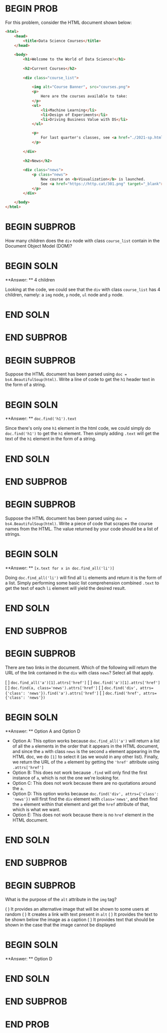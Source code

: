 # BEGIN PROB

For this problem, consider the HTML document shown below:

```html
<html>
    <head>
        <title>Data Science Courses</title>
    </head>
    
    <body>
        <h1>Welcome to the World of Data Science!</h1>
        
        <h2>Current Courses</h2>
        
        <div class="course_list">
        
            <img alt="Course Banner", src="courses.png">
            <p>
                Here are the courses available to take:
            </p>
            <ul>
                <li>Machine Learning</li>
                <li>Design of Experiments</li>
                <li>Driving Business Value with DS</li>
            </ul> 

            <p>
                For last quarter's classes, see <a href="./2021-sp.html">here</a>.
            </p>
            
        </div>
        
        <h2>News</h2>
        
        <div class="news">
            <p class="news">
                New course on <b>Visualization</b> is launched.
                See <a href="https://http.cat/301.png" target="_blank">here</a>
            </p>
        </div>
        
    </body>
</html>
```

# BEGIN SUBPROB

How many children does the `div` node with class `course_list` contain in the Document Object Model (DOM)?

# BEGIN SOLN
**Answer: ** 4 children

Looking at the code, we could see that the `div` with class `course_list` has 4 children, namely: a `img` node, `p` node, `ul` node and `p` node.

# END SOLN

# END SUBPROB

# BEGIN SUBPROB

Suppose the HTML document has been parsed using `doc = bs4.BeautifulSoup(html)`. Write a line of code to get the `h1` header text in the form of a string.

# BEGIN SOLN
**Answer: ** `doc.find('h1').text`

Since there's only one `h1` element in the html code, we could simply do `doc.find('h1')` to get the `h1` element. Then simply adding `.text` will get the text of the `h1` element in the form of a string.


# END SOLN

# END SUBPROB

# BEGIN SUBPROB

Suppose the HTML document has been parsed using `doc = bs4.BeautifulSoup(html)`. Write a piece of code that scrapes the course names from the HTML. The value returned by your code should be a list of strings.


# BEGIN SOLN
**Answer: ** `[x.text for x in doc.find_all('li')]`

Doing `doc.find_all('li')` will find all `li` elements and return it is the form of a list. Simply performing some basic list comprehension combined `.text` to get the text of each `li` element will yield the desired result.


# END SOLN

# END SUBPROB

# BEGIN SUBPROB

There are two links in the document. Which of the following will return the URL of the link contained in the `div` with class `news`? Select all that apply.

[ ] `doc.find_all('a')[1].attrs['href']`
[ ] `doc.find('a')[1].attrs['href']`
[ ] `doc.find(a, class='news').attrs['href']`
[ ] `doc.find('div', attrs={'class': 'news'}).find('a').attrs['href']`
[ ] `doc.find('href', attrs={'class': 'news'})`

# BEGIN SOLN
**Answer: ** Option A and Option D

- Option A: This option works because `doc.find_all('a')` will return a list of all the `a` elements in the order that it appears in the HTML document, and since the `a` with class `news` is the second `a` element appearing in the HTML doc, we do `[1]` to select it (as we would in any other list). Finally, we return the URL of the `a` element by getting the `'href'` attribute using `.attrs['href']`
- Option B: This does not work because `.find` will only find the first instance of `a`, which is not the one we're looking for.
- Option C: This does not work because there are no quotations around the `a`.
- Option D: This option works because `doc.find('div', attrs={'class': 'news'})` will first find the `div` element with `class='news'`, and then find the `a` element within that element and get the `href` attribute of that, which is what we want.
- Option E: This does not work because there is no `href` element in the HTML document.


# END SOLN

# END SUBPROB

# BEGIN SUBPROB

What is the purpose of the `alt` attribute in the `img` tag?

( ) It provides an alternative image that will be shown to some users at random
( ) It creates a link with text present in `alt`
( ) It provides the text to be shown below the image as a caption
( ) It provides text that should be shown in the case that the image cannot be displayed

# BEGIN SOLN
**Answer: ** Option D


# END SOLN

# END SUBPROB

<!-- # BEGIN SUBPROB

You are scraping a web page using the `requests` module. Your code works fine and returns the desired result, but suddenly you find that when you run your code it starts but never finishes -- it does not raise an error or return anything. What is the most likely cause of the issue?

( ) The page has a very large GIF that hasn't stopped playing
( ) You have made too many requests to the server in too short of a time, and you are being "timed out"
( ) The page contains a Unicode character that `requests` cannot parse
( ) The page has suddenly changed and has caused `requests` to enter an infinite loop

# BEGIN SOLN
**Answer: ** Option B

- Option A: We can pretty confidentely (I hope) rule this option out since whether or not a GIF has stopped playing or not shouldn't affect our web scraping.
- Option B: This answer is right because a server will time you out (and potentially block you) if you make too many requests to the server.
- Option C: This shouldn't cause your code to never finish, rather, it's more likely that the request module just doesn't process said Unicode character correctly or it throws an error.
- Option D: Again, this shouldn't cause your code to never finish, rather, the request module will just parse the older version of the website at the time you called it.

# END SOLN

# END SUBPROB -->

# END PROB
